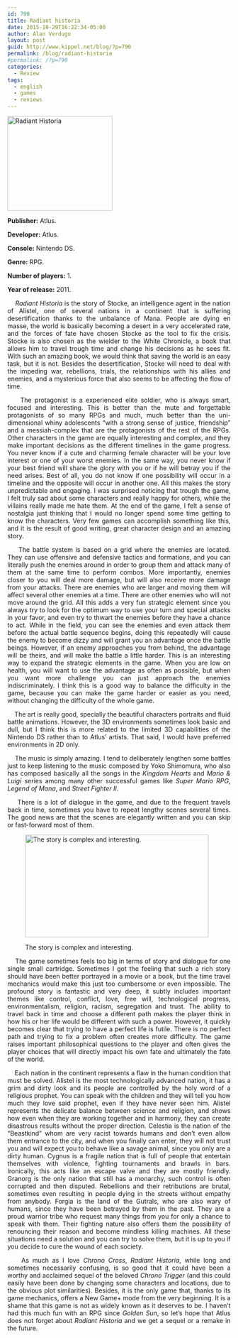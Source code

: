 ```yaml
---
id: 790
title: Radiant historia
date: 2015-10-29T16:22:34-05:00
author: Alan Verdugo
layout: post
guid: http://www.kippel.net/blog/?p=790
permalink: /blog/radiant-historia
#permalink: /?p=790
categories:
  - Review
tags:
  - english
  - games
  - reviews
---
```

<p style="text-align: justify;">
  <img class="alignright wp-image-829" src="http://li106-124.members.linode.com/blog/wp-content/uploads/2015/07/Radiant_Historia_Cover_Art.jpg" alt="Radiant Historia" width="237" height="213" />
</p>

<p style="text-align: justify;">
  <strong>Publisher:</strong> Atlus.
</p>

<p style="text-align: justify;">
  <strong>Developer:</strong> Atlus.
</p>

<p style="text-align: justify;">
  <strong>Console:</strong> Nintendo DS.
</p>

<p style="text-align: justify;">
  <strong>Genre:</strong> RPG.
</p>

<p style="text-align: justify;">
  <strong>Number of players:</strong> 1.
</p>

<p style="text-align: justify;">
  <strong>Year of release:</strong> 2011.
</p>



<p style="text-align: justify;">
  <em>    Radiant Historia</em> is the story of Stocke, an intelligence agent in the nation of Alistel, one of several nations in a continent that is suffering desertification thanks to the unbalance of Mana. People are dying en masse, the world is basically becoming a desert in a very accelerated rate, and the forces of fate have chosen Stocke as the tool to fix the crisis. Stocke is also chosen as the wielder to the White Chronicle, a book that allows him to travel trough time and change his decisions as he sees fit. With such an amazing book, we would think that saving the world is an easy task, but it is not. Besides the desertification, Stocke will need to deal with the impeding war, rebellions, trials, the relationships with his allies and enemies, and a mysterious force that also seems to be affecting the flow of time.
</p>

<p style="text-align: justify;">
      The protagonist is a experienced elite soldier, who is always smart, focused and interesting. This is better than the mute and forgettable protagonists of so many RPGs and much, much better than the uni-dimensional whiny adolescents &#8220;with a strong sense of justice, friendship&#8221; and a messiah-complex that are the protagonists of the rest of the RPGs. Other characters in the game are equally interesting and complex, and they make important decisions as the different timelines in the game progress. You never know if a cute and charming female character will be your love interest or one of your worst enemies. In the same way, you never know if your best friend will share the glory with you or if he will betray you if the need arises. Best of all, you do not know if one possibility will occur in a timeline and the opposite will occur in another one. All this makes the story unpredictable and engaging. I was surprised noticing that trough the game, I felt truly sad about some characters and really happy for others, while the villains really made me hate them. At the end of the game, I felt a sense of nostalgia just thinking that I would no longer spend some time getting to know the characters. Very few games can accomplish something like this, and it is the result of good writing, great character design and an amazing story.
</p>

<p style="text-align: justify;">
      The battle system is based on a grid where the enemies are located. They can use offensive and defensive tactics and formations, and you can literally push the enemies around in order to group them and attack many of them at the same time to perform combos. More importantly, enemies closer to you will deal more damage, but will also receive more damage from your attacks. There are enemies who are larger and moving them will affect several other enemies at a time. There are other enemies who will not move around the grid. All this adds a very fun strategic element since you always try to look for the optimum way to use your turn and special attacks in your favor, and even try to thwart the enemies before they have a chance to act. While in the field, you can see the enemies and even attack them before the actual battle sequence begins, doing this repeatedly will cause the enemy to become dizzy and will grant you an advantage once the battle beings. However, if an enemy approaches you from behind, the advantage will be theirs, and will make the battle a little harder. This is an interesting way to expand the strategic elements in the game. When you are low on health, you will want to use the advantage as often as possible, but when you want more challenge you can just approach the enemies indiscriminately. I think this is a good way to balance the difficulty in the game, because you can make the game harder or easier as you need, without changing the difficulty of the whole game.
</p>



<p style="text-align: justify;">
      The art is really good, specially the beautiful characters portraits and fluid battle animations. However, the 3D environments sometimes look basic and dull, but I think this is more related to the limited 3D capabilities of the Nintendo DS rather than to Atlus&#8217; artists. That said, I would have preferred environments in 2D only.
</p>

<p style="text-align: justify;">
      The music is simply amazing. I tend to deliberately lengthen some battles just to keep listening to the music composed by Yoko Shimomura, who also has composed basically all the songs in the <em>Kingdom Hearts</em> and <em>Mario & Luigi</em> series among many other successful games like <em>Super Mario RPG</em>, <em>Legend of Mana</em>, and <em>Street Fighter II</em>.
</p>

<p style="text-align: justify;">
      There is a lot of dialogue in the game, and due to the frequent travels back in time, sometimes you have to repeat lengthy scenes several times. The good news are that the scenes are elegantly written and you can skip or fast-forward most of them.
</p><figure id="attachment_960" aria-describedby="caption-attachment-960" style="width: 414px" class="wp-caption alignright">

<img class=" wp-image-960" src="http://li106-124.members.linode.com/blog/wp-content/uploads/2015/10/RadiantHistoriaFirecity.jpg" alt="The story is complex and interesting." width="414" height="231" /> <figcaption id="caption-attachment-960" class="wp-caption-text">The story is complex and interesting.</figcaption></figure> 

<p style="text-align: justify;">
      The game sometimes feels too big in terms of story and dialogue for one single small cartridge. Sometimes I got the feeling that such a rich story should have been better portrayed in a movie or a book, but the time travel mechanics would make this just too cumbersome or even impossible. The profound story is fantastic and very deep, it subtly includes important themes like control, conflict, love, free will, technological progress, environmentalism, religion, racism, segregation and trust. The ability to travel back in time and choose a different path makes the player think in how his or her life would be different with such a power. However, it quickly becomes clear that trying to have a perfect life is futile. There is no perfect path and trying to fix a problem often creates more difficulty. The game raises important philosophical questions to the player and often gives the player choices that will directly impact his own fate and ultimately the fate of the world.
</p>

<p style="text-align: justify;">
      Each nation in the continent represents a flaw in the human condition that must be solved. Alistel is the most technologically advanced nation, it has a grim and dirty look and its people are controlled by the holy word of a religious prophet. You can speak with the children and they will tell you how much they love said prophet, even if they have never seen him. Alistel represents the delicate balance between science and religion, and shows how even when they are working together and in harmony, they can create disastrous results without the proper direction. Celestia is the nation of the &#8220;Beastkind&#8221; whom are very racist towards humans and don&#8217;t even allow them entrance to the city, and when you finally can enter, they will not trust you and will expect you to behave like a savage animal, since you only are a dirty human. Cygnus is a fragile nation that is full of people that entertain themselves with violence, fighting tournaments and brawls in bars. Ironically, this acts like an escape valve and they are mostly friendly. Granorg is the only nation that still has a monarchy, such control is often corrupted and then disputed. Rebellions and their retributions are brutal, sometimes even resulting in people dying in the streets without empathy from anybody. Forgia is the land of the Gutrals, who are also wary of humans, since they have been betrayed by them in the past. They are a proud warrior tribe who request many things from you for only a chance to speak with them. Their fighting nature also offers them the possibility of renouncing their reason and become mindless killing machines. All these situations need a solution and you can try to solve them, but it is up to you if you decide to cure the wound of each society.
</p>

<p style="text-align: justify;">
      As much as I love <em>Chrono Cross</em>, <em>Radiant Historia</em>, while long and sometimes necessarily confusing, is so good that it could have been a worthy and acclaimed sequel of the beloved <em>Chrono Trigger</em> (and this could easily have been done by changing some characters and locations, due to the obvious plot similarities). Besides, it is the only game that, thanks to its game mechanics, offers a New Game+ mode from the very beginning. It is a shame that this game is not as widely known as it deserves to be. I haven&#8217;t had this much fun with an RPG since <em>Golden Sun</em>, so let&#8217;s hope that Atlus does not forget about <em>Radiant Historia</em> and we get a sequel or a remake in the future.
</p>